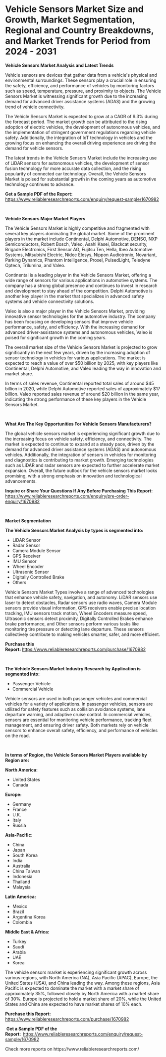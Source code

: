 <p><h1>Vehicle Sensors Market Size and Growth, Market Segmentation, Regional and Country Breakdowns, and Market Trends for Period from 2024 -  2031</h1></p><p><strong>Vehicle Sensors Market Analysis and Latest Trends</strong></p>
<p><p>Vehicle sensors are devices that gather data from a vehicle's physical and environmental surroundings. These sensors play a crucial role in ensuring the safety, efficiency, and performance of vehicles by monitoring factors such as speed, temperature, pressure, and proximity to objects. The Vehicle Sensors Market is witnessing significant growth due to the increasing demand for advanced driver assistance systems (ADAS) and the growing trend of vehicle connectivity.</p><p>The Vehicle Sensors Market is expected to grow at a CAGR of 9.3% during the forecast period. The market growth can be attributed to the rising adoption of electric vehicles, the development of autonomous vehicles, and the implementation of stringent government regulations regarding vehicle safety. Additionally, the integration of IoT technology in vehicles and the growing focus on enhancing the overall driving experience are driving the demand for vehicle sensors.</p><p>The latest trends in the Vehicle Sensors Market include the increasing use of LiDAR sensors for autonomous vehicles, the development of sensor fusion technology for more accurate data collection, and the rising popularity of connected car technology. Overall, the Vehicle Sensors Market is poised for substantial growth in the coming years as automotive technology continues to advance.</p></p>
<p><strong>Get a Sample PDF of the Report:&nbsp;</strong> <a href="https://www.reliableresearchreports.com/enquiry/request-sample/1670982">https://www.reliableresearchreports.com/enquiry/request-sample/1670982</a></p>
<p>&nbsp;</p>
<p><strong>Vehicle Sensors Major Market Players</strong></p>
<p><p>The Vehicle Sensors Market is highly competitive and fragmented with several key players dominating the global market. Some of the prominent players in the market include Continental, Delphi Automotive, DENSO, NXP Semiconductors, Robert Bosch, Valeo, Asahi Kasei, Blackcat security, Brigade Electronics, First Sensor AG, Fujitsu Ten, Hella, Ibeo Automotive Systems, Mitsubishi Electric, Nidec Elesys, Nippon Audiotronix, Novariant, Parking Dynamics, Phantom Intelligence, Proxel, PulsedLight, Teledyne Optech, Trilumina, and Valeo.</p><p>Continental is a leading player in the Vehicle Sensors Market, offering a wide range of sensors for various applications in automotive systems. The company has a strong global presence and continues to invest in research and development to stay ahead of the competition. Delphi Automotive is another key player in the market that specializes in advanced safety systems and vehicle connectivity solutions.</p><p>Valeo is also a major player in the Vehicle Sensors Market, providing innovative sensor technologies for the automotive industry. The company has been focusing on developing sensors that improve vehicle performance, safety, and efficiency. With the increasing demand for advanced driver-assistance systems and autonomous vehicles, Valeo is poised for significant growth in the coming years.</p><p>The overall market size of the Vehicle Sensors Market is projected to grow significantly in the next few years, driven by the increasing adoption of sensor technology in vehicles for various applications. The market is expected to reach a value of over $50 billion by 2025, with key players like Continental, Delphi Automotive, and Valeo leading the way in innovation and market share.</p><p>In terms of sales revenue, Continental reported total sales of around $45 billion in 2020, while Delphi Automotive reported sales of approximately $17 billion. Valeo reported sales revenue of around $20 billion in the same year, indicating the strong performance of these key players in the Vehicle Sensors Market.</p></p>
<p>&nbsp;</p>
<p><strong>What Are The Key Opportunities For Vehicle Sensors Manufacturers?</strong></p>
<p><p>The global vehicle sensors market is experiencing significant growth due to the increasing focus on vehicle safety, efficiency, and connectivity. The market is expected to continue to expand at a steady pace, driven by the demand for advanced driver assistance systems (ADAS) and autonomous vehicles. Additionally, the integration of sensors in vehicles for monitoring and diagnostics is contributing to market growth. Emerging technologies such as LiDAR and radar sensors are expected to further accelerate market expansion. Overall, the future outlook for the vehicle sensors market looks promising, with a strong emphasis on innovation and technological advancements.</p></p>
<p><strong>Inquire or Share Your Questions If Any Before Purchasing This Report:</strong> <a href="https://www.reliableresearchreports.com/enquiry/pre-order-enquiry/1670982">https://www.reliableresearchreports.com/enquiry/pre-order-enquiry/1670982</a></p>
<p>&nbsp;</p>
<p><strong>Market Segmentation</strong></p>
<p><strong>The Vehicle Sensors Market Analysis by types is segmented into:</strong></p>
<p><ul><li>LiDAR Sensor</li><li>Radar Sensor</li><li>Camera Module Sensor</li><li>GPS Receiver</li><li>IMU Sensor</li><li>Wheel Encoder</li><li>Ultrasonic Sensor</li><li>Digitally Controlled Brake</li><li>Others</li></ul></p>
<p><p>Vehicle Sensors Market Types involve a range of advanced technologies that enhance vehicle safety, navigation, and autonomy. LiDAR sensors use laser to detect obstacles, Radar sensors use radio waves, Camera Module sensors provide visual information, GPS receivers enable precise location tracking, IMU sensors track motion, Wheel Encoders measure speed, Ultrasonic sensors detect proximity, Digitally Controlled Brakes enhance brake performance, and Other sensors perform various tasks like monitoring tire pressure or detecting lane departure. These sensors collectively contribute to making vehicles smarter, safer, and more efficient.</p></p>
<p><strong>Purchase this Report:&nbsp;</strong><a href="https://www.reliableresearchreports.com/purchase/1670982">https://www.reliableresearchreports.com/purchase/1670982</a></p>
<p>&nbsp;</p>
<p><strong>The Vehicle Sensors Market Industry Research by Application is segmented into:</strong></p>
<p><ul><li>Passenger Vehicle</li><li>Commercial Vehicle</li></ul></p>
<p><p>Vehicle sensors are used in both passenger vehicles and commercial vehicles for a variety of applications. In passenger vehicles, sensors are utilized for safety features such as collision avoidance systems, lane departure warning, and adaptive cruise control. In commercial vehicles, sensors are essential for monitoring vehicle performance, tracking fleet management, and ensuring driver safety. Both markets rely on vehicle sensors to enhance overall safety, efficiency, and performance of vehicles on the road.</p></p>
<p>&nbsp;</p>
<p><strong>In terms of Region, the Vehicle Sensors Market Players available by Region are:</strong></p>
<p>
    <p> <strong> North America: </strong>
        <ul>
            <li>United States</li>
            <li>Canada</li>
        </ul>
        </p> 
    <p> <strong> Europe: </strong>
        <ul>
            <li>Germany</li>
            <li>France</li>
            <li>U.K.</li>
            <li>Italy</li>
            <li>Russia</li>
        </ul>
        </p> 
    <p> <strong> Asia-Pacific: </strong>
        <ul>
            <li>China</li>
            <li>Japan</li>
            <li>South Korea</li>
            <li>India</li>
            <li>Australia</li>
            <li>China Taiwan</li>
            <li>Indonesia</li>
            <li>Thailand</li>
            <li>Malaysia</li>
        </ul>
        </p> 
    <p> <strong> Latin America: </strong>
        <ul>
            <li>Mexico</li>
            <li>Brazil</li>
            <li>Argentina Korea</li>
            <li>Colombia</li>
        </ul>
        </p> 
    <p> <strong> Middle East & Africa: </strong>
        <ul>
            <li>Turkey</li>
            <li>Saudi</li>
            <li>Arabia</li>
            <li>UAE</li>
            <li>Korea</li>
        </ul>
    </p>
    </p>
<p><p>The vehicle sensors market is experiencing significant growth across various regions, with North America (NA), Asia Pacific (APAC), Europe, the United States (USA), and China leading the way. Among these regions, Asia Pacific is expected to dominate the market with a market share of approximately 35%, followed closely by North America with a market share of 30%. Europe is projected to hold a market share of 20%, while the United States and China are expected to have market shares of 10% each.</p></p>
<p><strong>Purchase this Report: </strong><a href="https://www.reliableresearchreports.com/purchase/1670982">https://www.reliableresearchreports.com/purchase/1670982</a></p>
<p>&nbsp;<strong>Get a Sample PDF of the Report:&nbsp;&nbsp;</strong><a href="https://www.reliableresearchreports.com/enquiry/request-sample/1670982">https://www.reliableresearchreports.com/enquiry/request-sample/1670982</a></p>
<p><strong></strong></p>
<p>Check more reports on https://www.reliableresearchreports.com/</p>